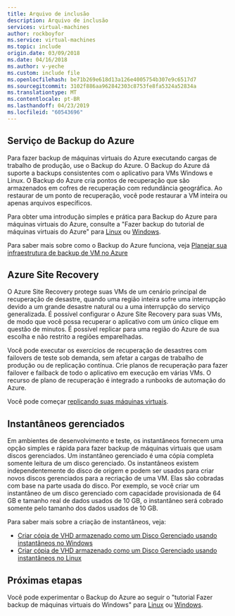 ```yaml
---
title: Arquivo de inclusão
description: Arquivo de inclusão
services: virtual-machines
author: rockboyfor
ms.service: virtual-machines
ms.topic: include
origin.date: 03/09/2018
ms.date: 04/16/2018
ms.author: v-yeche
ms.custom: include file
ms.openlocfilehash: be71b269e618d13a126e4005754b307e9c6517d7
ms.sourcegitcommit: 3102f886aa962842303c8753fe8fa5324a52834a
ms.translationtype: MT
ms.contentlocale: pt-BR
ms.lasthandoff: 04/23/2019
ms.locfileid: "60543696"
---
```

## <a name="azure-backup"></a>Serviço de Backup do Azure

Para fazer backup de máquinas virtuais do Azure executando cargas de trabalho de produção, use o Backup do Azure. O Backup do Azure dá suporte a backups consistentes com o aplicativo para VMs Windows e Linux. O Backup do Azure cria pontos de recuperação que são armazenados em cofres de recuperação com redundância geográfica. Ao restaurar de um ponto de recuperação, você pode restaurar a VM inteira ou apenas arquivos específicos. 

Para obter uma introdução simples e prática para Backup do Azure para máquinas virtuais do Azure, consulte a "Fazer backup do tutorial de máquinas virtuais do Azure" para [Linux](../articles/virtual-machines/linux/tutorial-backup-vms.md) ou [Windows](../articles/virtual-machines/windows/tutorial-backup-vms.md).

Para saber mais sobre como o Backup do Azure funciona, veja [Planejar sua infraestrutura de backup de VM no Azure](../articles/backup/backup-azure-vms-introduction.md)

## <a name="azure-site-recovery"></a>Azure Site Recovery

O Azure Site Recovery protege suas VMs de um cenário principal de recuperação de desastre, quando uma região inteira sofre uma interrupção devido a um grande desastre natural ou a uma interrupção do serviço generalizada. É possível configurar o Azure Site Recovery para suas VMs, de modo que você possa recuperar o aplicativo com um único clique em questão de minutos. É possível replicar para uma região do Azure de sua escolha e não restrito a regiões emparelhadas. 

Você pode executar os exercícios de recuperação de desastres com failovers de teste sob demanda, sem afetar a cargas de trabalho de produção ou de replicação contínua. Crie planos de recuperação para fazer failover e failback de todo o aplicativo em execução em várias VMs. O recurso de plano de recuperação é integrado a runbooks de automação do Azure.

Você pode começar [replicando suas máquinas virtuais](https://aka.ms/a2a-getting-started). 

## <a name="managed-snapshots"></a>Instantâneos gerenciados 

Em ambientes de desenvolvimento e teste, os instantâneos fornecem uma opção simples e rápida para fazer backup de máquinas virtuais que usam discos gerenciados. Um instantâneo gerenciado é uma cópia completa somente leitura de um disco gerenciado. Os instantâneos existem independentemente do disco de origem e podem ser usados para criar novos discos gerenciados para a recriação de uma VM. Elas são cobradas com base na parte usada do disco. Por exemplo, se você criar um instantâneo de um disco gerenciado com capacidade provisionada de 64 GB e tamanho real de dados usados de 10 GB, o instantâneo será cobrado somente pelo tamanho dos dados usados de 10 GB.  

Para saber mais sobre a criação de instantâneos, veja:

* [Criar cópia de VHD armazenado como um Disco Gerenciado usando instantâneos no Windows](../articles/virtual-machines/windows/snapshot-copy-managed-disk.md)
* [Criar cópia de VHD armazenado como um Disco Gerenciado usando instantâneos no Linux](../articles/virtual-machines/linux/snapshot-copy-managed-disk.md)

## <a name="next-steps"></a>Próximas etapas
Você pode experimentar o Backup do Azure ao seguir o "tutorial Fazer backup de máquinas virtuais do Windows" para [Linux](../articles/virtual-machines/linux/tutorial-backup-vms.md) ou [Windows](../articles/virtual-machines/windows/tutorial-backup-vms.md).